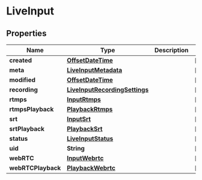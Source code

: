# LiveInput

## Properties
Name | Type | Description | Notes
------------ | ------------- | ------------- | -------------
**created** | [**OffsetDateTime**](OffsetDateTime.md) |  |  [optional]
**meta** | [**LiveInputMetadata**](LiveInputMetadata.md) |  |  [optional]
**modified** | [**OffsetDateTime**](OffsetDateTime.md) |  |  [optional]
**recording** | [**LiveInputRecordingSettings**](LiveInputRecordingSettings.md) |  |  [optional]
**rtmps** | [**InputRtmps**](InputRtmps.md) |  |  [optional]
**rtmpsPlayback** | [**PlaybackRtmps**](PlaybackRtmps.md) |  |  [optional]
**srt** | [**InputSrt**](InputSrt.md) |  |  [optional]
**srtPlayback** | [**PlaybackSrt**](PlaybackSrt.md) |  |  [optional]
**status** | [**LiveInputStatus**](LiveInputStatus.md) |  |  [optional]
**uid** | **String** |  |  [optional]
**webRTC** | [**InputWebrtc**](InputWebrtc.md) |  |  [optional]
**webRTCPlayback** | [**PlaybackWebrtc**](PlaybackWebrtc.md) |  |  [optional]
